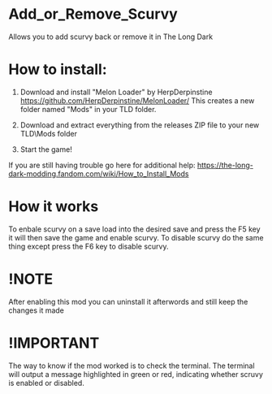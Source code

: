 # Add_or_Remove_Scurvy
Allows you to add scurvy back or remove it in The Long Dark

How to install:
===============
1. Download and install "Melon Loader" by HerpDerpinstine
https://github.com/HerpDerpinstine/MelonLoader/
This creates a new folder named "Mods" in your TLD folder.

2. Download and extract everything from the releases ZIP file to your new TLD\Mods folder
   
3. Start the game!

If you are still having trouble go here for additional help: https://the-long-dark-modding.fandom.com/wiki/How_to_Install_Mods

# How it works
To enbale scurvy on a save load into the desired save and press the F5 key it will then save the game and enable scurvy.
To disable scurvy do the same thing except press the F6 key to disable scurvy.
# !NOTE 
After enabling this mod you can uninstall it afterwords and still keep the changes it made
# !IMPORTANT
The way to know if the mod worked is to check the terminal. The terminal will output a message highlighted in green or red, indicating whether scruvy is enabled or disabled. 
